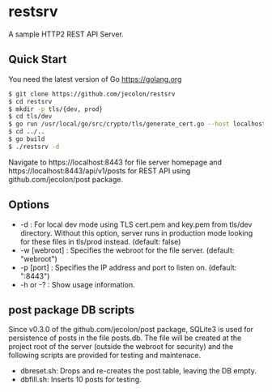 # restsrv
A sample HTTP2 REST API Server.

## Quick Start
You need the latest version of Go https://golang.org

```bash
$ git clone https://github.com/jecolon/restsrv
$ cd restsrv
$ mkdir -p tls/{dev, prod}
$ cd tls/dev
$ go run /usr/local/go/src/crypto/tls/generate_cert.go --host localhost
$ cd ../..
$ go build
$ ./restsrv -d
```

Navigate to https://localhost:8443 for file server homepage and 
https://localhost:8443/api/v1/posts for REST API using github.com/jecolon/post package.

## Options

* -d : For local dev mode using TLS cert.pem and key.pem from tls/dev directory.
Without this option, server runs in production mode looking for these files in 
tls/prod instead. (default: false)
* -w [webroot] : Specifies the webroot for the file server. (default: "webroot")
* -p [port] : Specifies the IP address and port to listen on. (default: ":8443")
* -h or -? : Show usage information.

## post package DB scripts

Since v0.3.0 of the github.com/jecolon/post package, SQLite3 is used for persistence of posts in the file posts.db.
The file will be created at the project root of the server (outside the webroot for security) and the following scripts are
provided for testing and maintenace.

* dbreset.sh: Drops and re-creates the post table, leaving the DB empty.
* dbfill.sh: Inserts 10 posts for testing.
